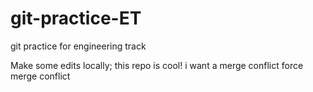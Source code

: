 # git-practice-ET

git practice for engineering track

Make some edits locally;
this repo is cool!
i want a merge conflict
force merge conflict
